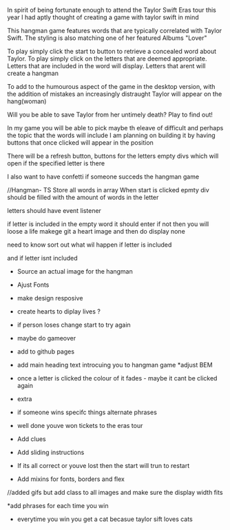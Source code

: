 <!-- a guide on what is going to happen in your game in plain english
how you are planning on building it
a list of features the game will include, in order of importance -->


In spirit of being fortunate enough to attend the Taylor Swift Eras tour this year I had aptly thought of creating a game with taylor swift in mind

This hangman game features words that are typically correlated with Taylor Swift. The styling is also matching one of her featured Albums "Lover"

To play simply click the start to button to retrieve a concealed word about Taylor. To play simply click on the letters that are deemed appropriate. Letters that are included in the word will display. Letters that arent will create a hangman


To add to the humourous aspect of the game in the desktop version, with the addition of mistakes an increasingly distraught Taylor will appear on the hang(woman)

Will you be able to save Taylor from her untimely death?
Play to find out!

In my game you will be able to pick maybe th eleave of difficult and perhaps the topic that the words will include
I am planning on building it by having buttons that once clicked will appear in the position 

There will be a refresh button, buttons for the letters empty divs which will open if the specified letter is there 

I also want to have confetti if someone succeds the hangman game 

//Hangman- TS
Store all words in array
When start is clicked epmty div should be filled with the amount of words in the letter


letters should have event listener 

if letter is included in the empty word it should enter
if not then you will loose a life 
makege git a heart image and then do display none 


need to know sort out what wil happen if letter is included 

and if letter isnt included


* Source an actual image for the hangman
* Ajust Fonts 
* make design resposive
* create hearts to diplay lives ?
* if person loses change start to try again 
* maybe do gameover
* add to github pages
* add main heading text introcuing you to hangman game
*adjust BEM
* once a letter is clicked the colour of it fades - maybe it cant be clicked again


* extra
* if someone wins specifc things alternate phrases
* well done youve won tickets to the eras tour
* Add clues
* Add sliding instructions
* If its all correct or youve lost then the start will trun to restart
* Add mixins for fonts, borders and flex

//added gifs but add class to all images and make sure the display width fits

*add phrases for each time you win
* everytime you win you get a cat becasue taylor sift loves cats

